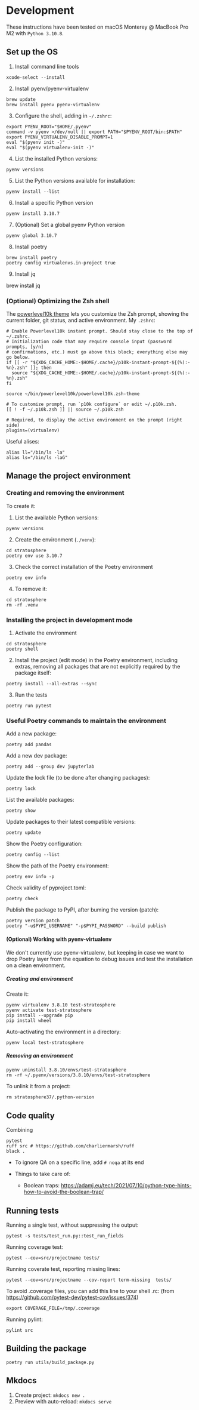 # Development

These instructions have been tested on macOS Monterey @ MacBook Pro M2 with `Python 3.10.8`.

## Set up the OS

1. Install command line tools

```
xcode-select --install
```

2. Install pyenv/pyenv-virtualenv
```
brew update
brew install pyenv pyenv-virtualenv
```

3. Configure the shell, adding in `~/.zshrc`:
```
export PYENV_ROOT="$HOME/.pyenv"
command -v pyenv >/dev/null || export PATH="$PYENV_ROOT/bin:$PATH"
export PYENV_VIRTUALENV_DISABLE_PROMPT=1
eval "$(pyenv init -)"
eval "$(pyenv virtualenv-init -)"
```

4. List the installed Python versions:
```
pyenv versions
```

5. List the Python versions available for installation:
```
pyenv install --list
```

6. Install a specific Python version
```
pyenv install 3.10.7
```

7. (Optional) Set a global pyenv Python version
```
pyenv global 3.10.7
```

8. Install poetry
```
brew install poetry
poetry config virtualenvs.in-project true
```

9. Install jq

brew install jq


### (Optional) Optimizing the Zsh shell

The [powerlevel10k theme](https://github.com/romkatv/powerlevel10k) lets you customize the Zsh prompt,
showing the current folder, git status, and active environment. My `.zshrc`:

```
# Enable Powerlevel10k instant prompt. Should stay close to the top of ~/.zshrc.
# Initialization code that may require console input (password prompts, [y/n]
# confirmations, etc.) must go above this block; everything else may go below.
if [[ -r "${XDG_CACHE_HOME:-$HOME/.cache}/p10k-instant-prompt-${(%):-%n}.zsh" ]]; then
  source "${XDG_CACHE_HOME:-$HOME/.cache}/p10k-instant-prompt-${(%):-%n}.zsh"
fi

source ~/bin/powerlevel10k/powerlevel10k.zsh-theme

# To customize prompt, run `p10k configure` or edit ~/.p10k.zsh.
[[ ! -f ~/.p10k.zsh ]] || source ~/.p10k.zsh

# Required, to display the active environment on the prompt (right side)
plugins=(virtualenv)
```

Useful alises:
```
alias ll="/bin/ls -la"
alias ls="/bin/ls -laG"
```

## Manage the project environment

### Creating and removing the environment

To create it:

1. List the available Python versions:
```
pyenv versions
```

2. Create the environment (`./venv`):
```
cd stratosphere
poetry env use 3.10.7
```

3. Check the correct installation of the Poetry environment
```
poetry env info
```

4. To remove it:

```
cd stratosphere
rm -rf .venv
```

### Installing the project in development mode

1. Activate the environment
```
cd stratosphere
poetry shell
```

2. Install the project (edit mode) in the Poetry environment, including extras,
removing all packages that are not explicitly required by the package itself:

```
poetry install --all-extras --sync
```

3. Run the tests

```
poetry run pytest
```

### Useful Poetry commands to maintain the environment


Add a new package:
```
poetry add pandas
```

Add a new dev package:
```
poetry add --group dev jupyterlab
```

Update the lock file (to be done after changing packages):
```
poetry lock
```

List the available packages:
```
poetry show
```

Update packages to their latest compatible versions:
```
poetry update
```

Show the Poetry configuration:
```
poetry config --list
```

Show the path of the Poetry environment:
```
poetry env info -p
```

Check validity of pyproject.toml:
```
poetry check
```

Publish the package to PyPI, after buming the version (patch):

```
poetry version patch
poetry "-u$PYPI_USERNAME" "-p$PYPI_PASSWORD" --build publish
```


#### (Optional) Working with pyenv-virtualenv

We don't currently use pyenv-virtualenv, but keeping in case
we want to drop Poetry layer from the equation to debug issues
and test the installation on a clean environment.

##### Creating and environment

Create it:

```
pyenv virtualenv 3.8.10 test-stratosphere
pyenv activate test-stratosphere
pip install --upgrade pip
pip install wheel
```

Auto-activating the environment in a directory:

```
pyenv local test-stratosphere
```

##### Removing an environment

```
pyenv uninstall 3.8.10/envs/test-stratosphere
rm -rf ~/.pyenv/versions/3.8.10/envs/test-stratosphere
```

To unlink it from a project:

```
rm stratosphere37/.python-version
```

## Code quality

Combining
```
pytest
ruff src # https://github.com/charliermarsh/ruff
black .
```

* To ignore QA on a specific line, add `# noqa` at its end
* Things to take care of:

  * Boolean traps: https://adamj.eu/tech/2021/07/10/python-type-hints-how-to-avoid-the-boolean-trap/

## Running tests

Running a single test, without suppressing the output:

```
pytest -s tests/test_run.py::test_run_fields
```

Running coverage test:

```
pytest --cov=src/projectname tests/
```

Running coverate test, reporting missing lines:

```
pytest --cov=src/projectname --cov-report term-missing  tests/
```

To avoid .coverage files, you can add this line to your shell .rc:
(from https://github.com/pytest-dev/pytest-cov/issues/374)

```
export COVERAGE_FILE=/tmp/.coverage
```

Running pylint:

```
pylint src
```

## Building the package

```
poetry run utils/build_package.py
```

## Mkdocs

1. Create project: `mkdocs new .`
2. Preview with auto-reload: `mkdocs serve`

